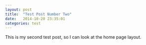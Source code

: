 ```yaml
---
layout: post
title:  "Test Post Number Two"
date:   2014-10-20 23:35:01
categories: test
---
```


This is my second test post, so I can look at the home page layout.